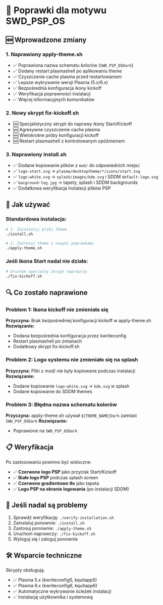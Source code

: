 # 🔧 Poprawki dla motywu SWD_PSP_OS

## 🆕 Wprowadzone zmiany

### 1. **Naprawiony apply-theme.sh**
- ✅ Poprawiona nazwa schematu kolorów (`SWD_PSP_OSDark`)
- ✅ Dodany restart plasmashell po aplikowaniu theme
- ✅ Czyszczenie cache plasma przed restartowaniem
- ✅ Lepsze wykrywanie wersji Plasma (5.x/6.x)
- ✅ Bezpośrednia konfiguracja ikony kickoff
- ✅ Weryfikacja poprawności instalacji
- ✅ Więcej informacyjnych komunikatów

### 2. **Nowy skrypt fix-kickoff.sh**
- 🆕 Specjalistyczny skrypt do naprawy ikony Start/Kickoff
- 🆕 Agresywne czyszczenie cache plasma
- 🆕 Wielokrotne próby konfiguracji kickoff
- 🆕 Restart plasmashell z kontrolowanym opóźnieniem

### 3. **Naprawiony install.sh**
- ✅ Dodane kopiowanie plików z `mod/` do odpowiednich miejsc
- ✅ `logo-start.svg` → `plasma/desktoptheme/*/icons/start.svg`
- ✅ `logo-white.svg` → `splash/images/kde.svg` i SDDM `default-logo.svg`
- ✅ `bacground-log.jpg` → tapety, splash i SDDM backgrounds
- ✅ Dodatkowa weryfikacja instalacji plików PSP

## 🚀 Jak używać

### Standardowa instalacja:
```bash
# 1. Zainstaluj pliki theme
./install.sh

# 2. Zastosuj theme z nowymi poprawkami
./apply-theme.sh
```

### Jeśli ikona Start nadal nie działa:
```bash
# Uruchom specjalny skrypt naprawczy
./fix-kickoff.sh
```

## 🔍 Co zostało naprawione

### Problem 1: Ikona kickoff nie zmieniała się
**Przyczyna:** Brak bezpośredniej konfiguracji kickoff w apply-theme.sh
**Rozwiązanie:** 
- Dodana bezpośrednia konfiguracja przez kwriteconfig
- Restart plasmashell po zmianach
- Dodatkowy skrypt fix-kickoff.sh

### Problem 2: Logo systemu nie zmieniało się na splash
**Przyczyna:** Pliki z mod/ nie były kopiowane podczas instalacji
**Rozwiązanie:**
- Dodane kopiowanie `logo-white.svg` → `kde.svg` w splash
- Dodane kopiowanie do SDDM themes

### Problem 3: Błędna nazwa schematu kolorów
**Przyczyna:** apply-theme.sh używał `${THEME_NAME}Dark` zamiast `SWD_PSP_OSDark`
**Rozwiązanie:**
- Poprawione na `SWD_PSP_OSDark`

## 📋 Weryfikacja

Po zastosowaniu powinno być widoczne:
- ✅ **Czerwone logo PSP** jako przycisk Start/Kickoff
- ✅ **Białe logo PSP** podczas splash screen
- ✅ **Czerwone gradientowe tło** jako tapeta
- ✅ **Logo PSP na ekranie logowania** (po instalacji SDDM)

## 🔄 Jeśli nadal są problemy

1. Sprawdź weryfikację: `./verify-installation.sh`
2. Zainstaluj ponownie: `./install.sh`
3. Zastosuj ponownie: `./apply-theme.sh`
4. Uruchom naprawczy: `./fix-kickoff.sh`
5. Wyloguj się i zaloguj ponownie

## 🛠 Wsparcie techniczne

Skrypty obsługują:
- ✅ Plasma 5.x (kwriteconfig5, kquitapp5)
- ✅ Plasma 6.x (kwriteconfig6, kquitapp6)
- ✅ Automatyczne wykrywanie ścieżek instalacji
- ✅ Instalację użytkownika i systemową 